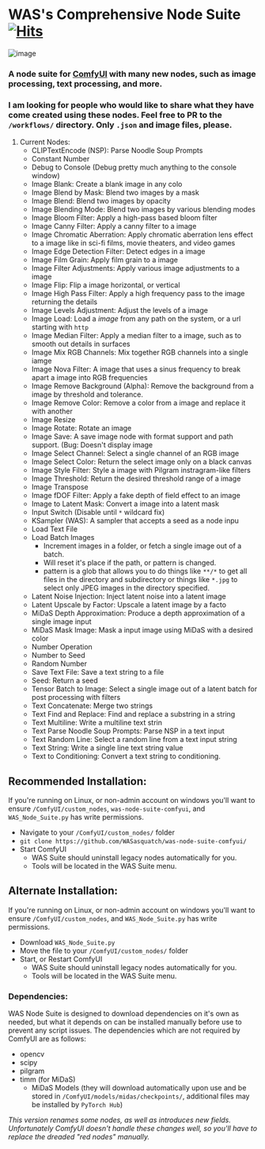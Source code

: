 # WAS's Comprehensive Node Suite [![Hits](https://hits.seeyoufarm.com/api/count/incr/badge.svg?url=https%3A%2F%2Fgithub.com%2FWASasquatch%2Fwas-node-suite-comfyui&count_bg=%233D9CC8&title_bg=%23555555&icon=&icon_color=%23E7E7E7&title=hits&edge_flat=false)](https://hits.seeyoufarm.com)

![image](https://user-images.githubusercontent.com/1151589/227418056-d6928b42-2492-414c-9c16-21e50d976cf5.png) 

### A node suite for [ComfyUI](https://github.com/comfyanonymous/ComfyUI) with many new nodes, such as image processing, text processing, and more. 

### I am looking for people who would like to share what they have come created using these nodes. Feel free to PR to the `/workflows/` directory. Only `.json` and image files, please. 

1. Current Nodes:
    - CLIPTextEncode (NSP): Parse Noodle Soup Prompts
    - Constant Number
    - Debug to Console (Debug pretty much anything to the console window)
    - Image Blank: Create a blank image in any colo
    - Image Blend by Mask: Blend two images by a mask
    - Image Blend: Blend two images by opacity
    - Image Blending Mode: Blend two images by various blending modes
    - Image Bloom Filter: Apply a high-pass based bloom filter
    - Image Canny Filter: Apply a canny filter to a image
    - Image Chromatic Aberration: Apply chromatic aberration lens effect to a image like in sci-fi films, movie theaters, and video games
    - Image Edge Detection Filter: Detect edges in a image
    - Image Film Grain: Apply film grain to a image
    - Image Filter Adjustments: Apply various image adjustments to a image
    - Image Flip: Flip a image horizontal, or vertical
    - Image High Pass Filter: Apply a high frequency pass to the image returning the details
    - Image Levels Adjustment: Adjust the levels of a image
    - Image Load: Load a *image* from any path on the system, or a url starting with `http`
    - Image Median Filter: Apply a median filter to a image, such as to smooth out details in surfaces
    - Image Mix RGB Channels: Mix together RGB channels into a single iamge
    - Image Nova Filter: A image that uses a sinus frequency to break apart a image into RGB frequencies
    - Image Remove Background (Alpha): Remove the background from a image by threshold and tolerance. 
    - Image Remove Color: Remove a color from a image and replace it with another
    - Image Resize
    - Image Rotate: Rotate an image
    - Image Save: A save image node with format support and path support. (Bug: Doesn't display image
    - Image Select Channel: Select a single channel of an RGB image
    - Image Select Color: Return the select image only on a black canvas
    - Image Style Filter: Style a image with Pilgram instragram-like filters
    - Image Threshold: Return the desired threshold range of a image
    - Image Transpose
    - Image fDOF Filter: Apply a fake depth of field effect to an image
    - Image to Latent Mask: Convert a image into a latent mask
    - Input Switch  (Disable until `*` wildcard fix)
    - KSampler (WAS): A sampler that accepts a seed as a node inpu
    - Load Text File
    - Load Batch Images
      - Increment images in a folder, or fetch a single image out of a batch.
      - Will reset it's place if the path, or pattern is changed.
      - pattern is a glob that allows you to do things like `**/*` to get all files in the directory and subdirectory
        or things like `*.jpg` to select only JPEG images in the directory specified. 
    - Latent Noise Injection: Inject latent noise into a latent image
    - Latent Upscale by Factor: Upscale a latent image by a facto
    - MiDaS Depth Approximation: Produce a depth approximation of a single image input
    - MiDaS Mask Image: Mask a input image using MiDaS with a desired color
    - Number Operation
    - Number to Seed
    - Random Number
    - Save Text File: Save a text string to a file
    - Seed: Return a seed
    - Tensor Batch to Image: Select a single image out of a latent batch for post processing with filters
    - Text Concatenate: Merge two strings
    - Text Find and Replace: Find and replace a substring in a string
    - Text Multiline: Write a multiline text strin
    - Text Parse Noodle Soup Prompts: Parse NSP in a text input
    - Text Random Line: Select a random line from a text input string
    - Text String: Write a single line text string value
    - Text to Conditioning: Convert a text string to conditioning.

## Recommended Installation:
If you're running on Linux, or non-admin account on windows you'll want to ensure `/ComfyUI/custom_nodes`, `was-node-suite-comfyui`, and `WAS_Node_Suite.py` has write permissions.

  - Navigate to your `/ComfyUI/custom_nodes/` folder
  - `git clone https://github.com/WASasquatch/was-node-suite-comfyui/`
  - Start ComfyUI
    - WAS Suite should uninstall legacy nodes automatically for you.
    - Tools will be located in the WAS Suite menu.
    
## Alternate Installation:
If you're running on Linux, or non-admin account on windows you'll want to ensure `/ComfyUI/custom_nodes`, and `WAS_Node_Suite.py` has write permissions.

  - Download `WAS_Node_Suite.py`
  - Move the file to your `/ComfyUI/custom_nodes/` folder
  - Start, or Restart ComfyUI
    - WAS Suite should uninstall legacy nodes automatically for you.
    - Tools will be located in the WAS Suite menu.
      
### Dependencies:
WAS Node Suite is designed to download dependencies on it's own as needed, but what it depends on can be installed manually before use to prevent any script issues. The dependencies which are not required by ComfyUI are as follows: 
  - opencv
  - scipy
  - pilgram
  - timm (for MiDaS)
    - MiDaS Models (they will download automatically upon use and be stored in `/ComfyUI/models/midas/checkpoints/`, additional files may be installed by `PyTorch Hub`)

*This version renames some nodes, as well as introduces new fields. Unfortunately ComfyUI doesn't handle these changes well, so you'll have to replace the dreaded "red nodes" manually.*
